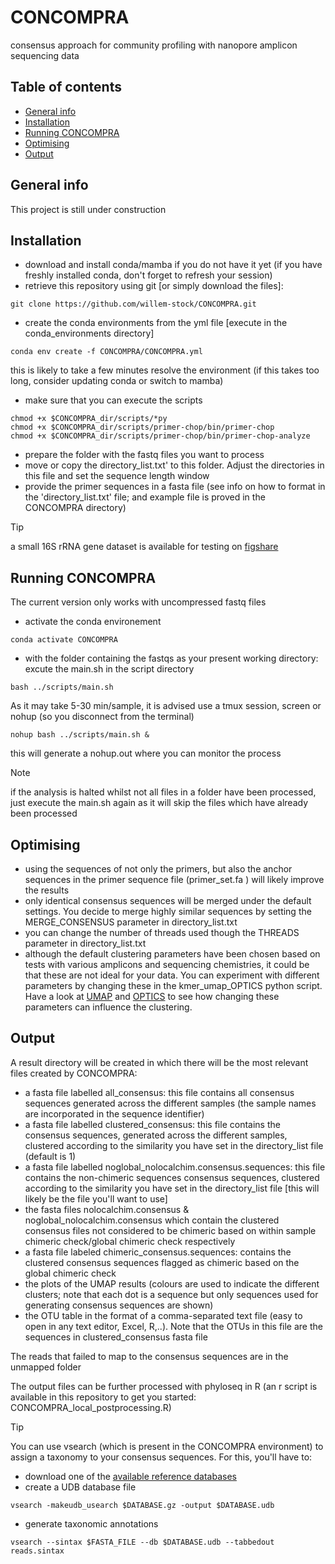 # CONCOMPRA
consensus approach for community profiling with nanopore amplicon sequencing data

## Table of contents
* [General info](#general-info)
* [Installation](#installation)
* [Running CONCOMPRA](#running-concompra)
* [Optimising](#optimising)
* [Output](#output)



## General info
This project is still under construction

## Installation

* download and install conda/mamba if you do not have it yet (if you have freshly installed conda, don't forget to refresh your session)
* retrieve this repository using git [or simply download the files]:
```
git clone https://github.com/willem-stock/CONCOMPRA.git
```
* create the conda environments from the yml file
[execute in  the conda_environments directory]
```
conda env create -f CONCOMPRA/CONCOMPRA.yml
```
this is likely to take a few minutes resolve the environment (if this takes too long, consider updating conda or switch to mamba) 
* make sure that you can execute the scripts
```
chmod +x $CONCOMPRA_dir/scripts/*py
chmod +x $CONCOMPRA_dir/scripts/primer-chop/bin/primer-chop
chmod +x $CONCOMPRA_dir/scripts/primer-chop/bin/primer-chop-analyze
```
* prepare the folder with the fastq files you want to process
* move or copy the directory_list.txt' to this folder. Adjust the directories in this file and set the sequence length window
* provide the primer sequences in a fasta file (see info on how to format in the 'directory_list.txt' file; and example file is proved in the CONCOMPRA directory)
> [!TIP]
> a small 16S rRNA gene dataset is available for testing on [figshare](https://doi.org/10.6084/m9.figshare.26139061.v1)


## Running CONCOMPRA

The current version only works with uncompressed fastq files
* activate the conda environement
```
conda activate CONCOMPRA
```
* with the folder containing the fastqs as your present working directory: excute the main.sh in the script directory 

```
bash ../scripts/main.sh
```
As it may take 5-30 min/sample, it is advised use a tmux session, screen or nohup (so you disconnect from the terminal)

```
nohup bash ../scripts/main.sh &
```

this will generate a nohup.out where you can monitor the process

> [!NOTE]
> if the analysis is halted whilst not all files in a folder have been processed, just execute the main.sh again as it will skip the files which have already been processed

## Optimising
* using the sequences of not only the primers, but also the anchor sequences in the primer sequence file (primer_set.fa ) will likely improve the results
* only identical consensus sequences will be merged under the default settings. You decide to merge highly similar sequences by setting the MERGE_CONSENSUS parameter in directory_list.txt
* you can change the number of threads used though the THREADS parameter in directory_list.txt
* although the default clustering parameters have been chosen based on tests with various amplicons and sequencing chemistries, it could be that these are not ideal for your data. You can experiment with different parameters by changing these in the kmer_umap_OPTICS python script. Have a look at [UMAP](https://umap-learn.readthedocs.io/en/latest/) and [OPTICS](https://scikit-learn.org/stable/modules/generated/sklearn.cluster.OPTICS.html) to see how changing these parameters can influence the clustering.   

## Output
A result directory will be created in which there will be the most relevant files created by CONCOMPRA:
* a fasta file labelled all_consensus: this file contains all consensus sequences generated across the different samples (the sample names are incorporated in the sequence identifier)
* a fasta file labelled clustered_consensus: this file contains the consensus sequences, generated across the different samples, clustered according to the similarity you have set in the directory_list file (default is 1)
* a fasta file labelled noglobal_nolocalchim.consensus.sequences: this file contains the non-chimeric sequences consensus sequences, clustered according to the similarity you have set in the directory_list file  [this will likely be the file you'll want to use]
* the fasta files nolocalchim.consensus & noglobal_nolocalchim.consensus which contain the clustered consensus files not considered to be chimeric based on within sample chimeric check/global chimeric check respectively
* a fasta file labeled chimeric_consensus.sequences: contains the clustered consensus sequences flagged as chimeric based on the global chimeric check 
* the plots of the UMAP results (colours are used to indicate the different clusters; note that each dot is a sequence but only sequences used for generating consensus sequences are shown)
* the OTU table in the format of a comma-separated text file (easy to open in any text editor, Excel, R,..). Note that the OTUs in this file are the sequences in clustered_consensus fasta file   

The reads that failed to map to the consensus sequences are in the unmapped folder


The output files can be further processed with phyloseq in R (an r script is available in this repository to get you started: CONCOMPRA_local_postprocessing.R)
> [!TIP]
> You can use vsearch (which is present in the CONCOMPRA environment) to assign a taxonomy to your consensus sequences. 
> For this, you'll have to:
> * download one of the [available reference databases](https://www.drive5.com/usearch/manual/sintax_downloads.html)
> * create a UDB database file 
> ```
> vsearch -makeudb_usearch $DATABASE.gz -output $DATABASE.udb
> ```
> * generate taxonomic annotations
> ```
> vsearch --sintax $FASTA_FILE --db $DATABASE.udb --tabbedout reads.sintax
> ```
